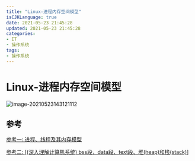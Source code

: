 ```yaml
---
title: "Linux-进程内存空间模型"
isCJKLanguage: true
date: 2021-05-23 21:45:28
updated: 2021-05-23 21:45:28
categories: 
- IT
- 操作系统
tags: 
- 操作系统
---
```


# Linux-进程内存空间模型

![image-20210523143121112](https://raw.githubusercontent.com/Abug0/Typora-Pics/master/pics/Typora20210523143122.png)

## 参考

[参考一: 进程、线程及其内存模型](https://buptjz.github.io/2014/04/23/processAndThreads)

[参考二: [(深入理解计算机系统) bss段，data段、text段、堆(heap)和栈(stack)]](https://www.cnblogs.com/yanghong-hnu/p/4705755.html)